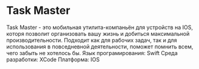 # Task Master
Task Master - это мобильная утилита-компаньён для устройств на IOS, которя позволит организовать вашу жизнь и добиться максимальной производительности. Подходит как для рабочих задач, так и для использования в повседневной деятельности, поможет помнить всем, чего забыть не хотелось бы.
Язык програмирования: Swift
Среда разработки: XCode
Платформа: IOS
